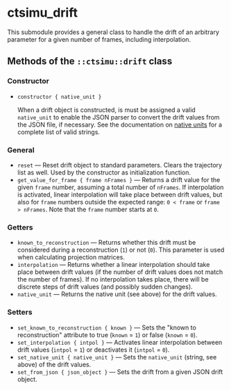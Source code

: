 # ctsimu_drift
This submodule provides a general class to handle the drift of an arbitrary parameter for a given number of frames, including interpolation.

## Methods of the `::ctsimu::drift` class

### Constructor

* `constructor { native_unit }`

    When a drift object is constructed, is must be assigned a valid `native_unit` to enable the JSON parser to convert the drift values from the JSON file, if necessary. See the documentation on [native units](native_units.md) for a complete list of valid strings.

### General

* `reset` — Reset drift object to standard parameters. Clears the trajectory list as well. Used by the constructor as initialization function.
* `get_value_for_frame { frame nFrames }` — Returns a drift value for the given `frame` number, assuming a total number of `nFrames`. If interpolation is activated, linear interpolation will take place between drift values, but also for `frame` numbers outside the expected range: `0 < frame` or `frame > nFrames`. Note that the `frame` number starts at `0`.

### Getters

* `known_to_reconstruction` — Returns whether this drift must be considered during a reconstruction (`1`) or not (`0`). This parameter is used when calculating projection matrices.
* `interpolation` — Returns whether a linear interpolation should take place between drift values (if the number of drift values does not match the number of frames). If no interpolation takes place, there will be discrete steps of drift values (and possibly sudden changes).
* `native_unit` — Returns the native unit (see above) for the drift values.

### Setters

* `set_known_to_reconstruction { known }` — Sets the "known to reconstruction" attribute to true (`known` = `1`) or false (`known` = `0`).
* `set_interpolation { intpol }` — Activates linear interpolation between drift values (`intpol` = `1`) or deactivates it (`intpol` = `0`).
* `set_native_unit { native_unit }` — Sets the `native_unit` (string, see above) of the drift values.
* `set_from_json { json_object }` — Sets the drift from a given JSON drift object.